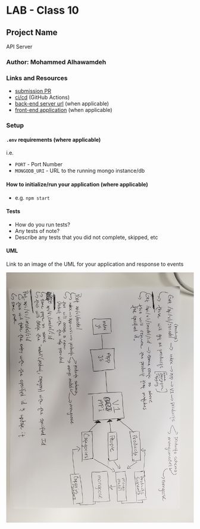 # LAB - Class 10

## Project Name
API Server

### Author: Mohammed Alhawamdeh

### Links and Resources

- [submission PR](https://github.com/Mohammed-401-advanced-javascript/Lab-10/pull/1)
- [ci/cd](https://github.com/Mohammed-401-advanced-javascript/Lab-09/actions) (GitHub Actions)
- [back-end server url](http://xyz.com) (when applicable)
- [front-end application](http://xyz.com) (when applicable)

### Setup

#### `.env` requirements (where applicable)

i.e.

- `PORT` - Port Number
- `MONGODB_URI` - URL to the running mongo instance/db

#### How to initialize/run your application (where applicable)

- e.g. `npm start`

#### Tests

- How do you run tests?
- Any tests of note?
- Describe any tests that you did not complete, skipped, etc

#### UML

Link to an image of the UML for your application and response to events

![Whiteboard](./assets/lab-09.jpg)